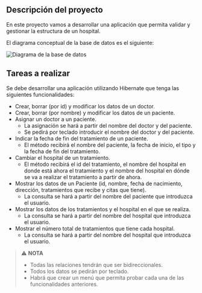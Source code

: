 ## Descripción del proyecto

En este proyecto vamos a desarrollar una aplicación que permita validar y gestionar la estructura de un hospital.

El diagrama conceptual de la base de datos es el siguiente:

![Diagrama de la base de datos](./Proyecto2.png)

## Tareas a realizar

Se debe desarrollar una aplicación utilizando Hibernate que tenga las siguientes funcionalidades:

- Crear, borrar (por id) y modificar los datos de un doctor.
- Crear, borrar (por nombre) y modificar los datos de un paciente.
- Asignar un doctor a un paciente.
  - La asignación se hará a partir del nombre del doctor y del paciente.
  - Se pedirá por teclado introducir el nombre del doctor y del paciente.
- Indicar la fecha de fin del tratamiento de un paciente.
  - El método recibirá el nombre del paciente, la fecha de inicio, el tipo y la fecha de fin del tratamiento.
- Cambiar el hospital de un tratamiento.
  - El método recibirá el id del tratamiento, el nombre del hospital en donde está ahora el tratamiento y el nombre del hospital en dónde se va a realizar el tratamiento a partir de ahora.
- Mostrar los datos de un Paciente (id, nombre, fecha de nacimiento, dirección, tratamientos que recibe y citas que tiene).
  - La consulta se hará a partir del nombre del paciente que introduzca el usuario.
- Mostrar los datos de los tratamientos y el hospital en el que se realiza.
  - La consulta se hará a partir del nombre del hospital que introduzca el usuario.
- Mostrar el número total de tratamientos que tiene cada hospital.
  - La consulta se hará a partir del nombre del hospital que introduzca el usuario.

> ⚠ **NOTA**  
> - Todas las relaciones tendrán que ser bidireccionales.  
> - Todos los datos se pedirán por teclado.  
> - Habrá que crear un menú que permita probar cada una de las funcionalidades anteriores.
